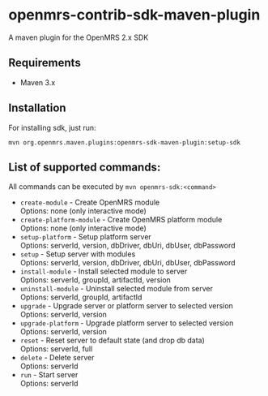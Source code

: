 # openmrs-contrib-sdk-maven-plugin
A maven plugin for the OpenMRS 2.x SDK

## Requirements
 * Maven 3.x
 
## Installation
For installing sdk, just run: <br/>

```mvn org.openmrs.maven.plugins:openmrs-sdk-maven-plugin:setup-sdk```

## List of supported commands:
All commands can be executed by `mvn openmrs-sdk:<command>`

* `create-module` - Create OpenMRS module <br/>
Options: none (only interactive mode)
* `create-platform-module` - Create OpenMRS platform module <br/>
Options: none (only interactive mode)
* `setup-platform` - Setup platform server <br/>
Options: serverId, version, dbDriver, dbUri, dbUser, dbPassword
* `setup` - Setup server with modules <br/>
Options: serverId, version, dbDriver, dbUri, dbUser, dbPassword
* `install-module` - Install selected module to server <br/>
Options: serverId, groupId, artifactId, version
* `uninstall-module` - Uninstall selected module from server <br/>
Options: serverId, groupId, artifactId
* `upgrade` - Upgrade server or platform server to selected version <br/>
Options: serverId, version
* `upgrade-platform` - Upgrade platform server to selected version <br/>
Options: serverId, version
* `reset` - Reset server to default state (and drop db data) <br/>
Options: serverId, full
* `delete` - Delete server <br/>
Options: serverId
* `run` - Start server <br/>
Options: serverId